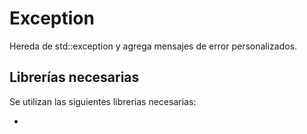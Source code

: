 # Exception

Hereda de std::exception y agrega mensajes de error personalizados.

## Librerías necesarias

Se utilizan las siguientes librerías necesarias:

-